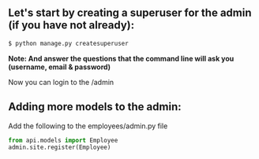 
## Let's start by creating a superuser for the admin (if you have not already):

```sh
$ python manage.py createsuperuser
```
**Note: And answer the questions that the command line will ask you (username, email & password)**

Now you can login to the /admin

## Adding more models to the admin:

Add the following to the employees/admin.py file
```py
from api.models import Employee
admin.site.register(Employee)
```
